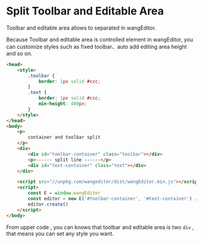 # Split Toolbar and Editable Area

Toolbar and editable area allows to separated in wangEditor.

Because Toolbar and editable area is controlled element in wangEditor, you can customize styles such as fixed toolbar、auto add editing area height and so on.

```html
<head>
    <style>
        .toolbar {
            border: 1px solid #ccc;
        }
        .text {
            border: 1px solid #ccc;
            min-height: 400px;
        }
    </style>
</head>
<body>
    <p>
        container and toolbar split
    </p>
    <div>
        <div id="toolbar-container" class="toolbar"></div>
        <p>------ split line ------</p>
        <div id="text-container" class="text"></div>
    </div>

    <script src="//unpkg.com/wangeditor/dist/wangEditor.min.js"></script>
    <script>
        const E = window.wangEditor
        const editor = new E('#toolbar-container', '#text-container') // transfer two element
        editor.create()
    </script>
</body>
```
From upper code , you can knows that toolbar and editable area is two `div` , that means you can set any style you want.